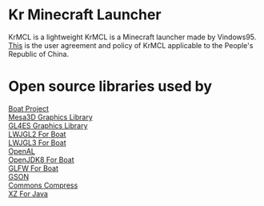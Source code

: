 # Kr Minecraft Launcher
KrMCL is a lightweight 
KrMCL is a Minecraft launcher made by Vindows95.  
[This](https://krmcl.com/agreement.html) is the user agreement and policy of KrMCL applicable to the People's Republic of China.
# Open source libraries used by
[Boat Project](https://github.com/AOF-Dev/BoatApp)  
[Mesa3D Graphics Library](https://github.com/mesa3d/mesa)  
[GL4ES Graphics Library](https://github.com/ptitSeb/gl4es)    
[LWJGL2 For Boat](https://github.com/AOF-Dev/lwjgl-boat)  
[LWJGL3 For Boat](https://github.com/AOF-Dev/lwjgl3-boat)  
[OpenAL](https://github.com/kcat/openal-soft)  
[OpenJDK8 For Boat](https://github.com/CosineMath/openjdk-jdk8u-aarch32-android)  
[GLFW For Boat](https://github.com/CosineMath/glfw-boat)  
[GSON](https://github.com/google/gson)  
[Commons Compress](https://github.com/apache/commons-compress)  
[XZ For Java](https://git.tukaani.org/?p=xz-java.git;a=summary)  
